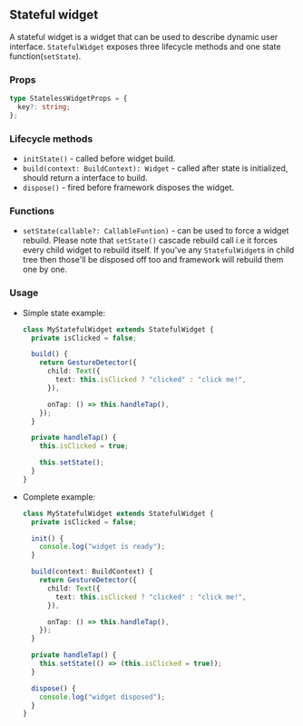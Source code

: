 ## Stateful widget

A stateful widget is a widget that can be used to describe dynamic user interface. `StatefulWidget` exposes three lifecycle methods and one state function(`setState`).

### Props

```typescript
type StatelessWidgetProps = {
  key?: string;
};
```

### Lifecycle methods

- `initState()` - called before widget build.
- `build(context: BuildContext): Widget` - called after state is initialized, should return a interface to build.
- `dispose()` - fired before framework disposes the widget.

### Functions

- `setState(callable?: CallableFuntion)` - can be used to force a widget rebuild. Please note that `setState()` cascade rebuild call i.e it forces every child widget to rebuild itself. If you've any `StatefulWidget`s in child tree then those'll be disposed off too and framework will rebuild them one by one.

### Usage

- Simple state example:

  ```typescript
  class MyStatefulWidget extends StatefulWidget {
    private isClicked = false;

    build() {
      return GestureDetector({
        child: Text({
          text: this.isClicked ? "clicked" : "click me!",
        }),

        onTap: () => this.handleTap(),
      });
    }

    private handleTap() {
      this.isClicked = true;

      this.setState();
    }
  }
  ```

- Complete example:

  ```typescript
  class MyStatefulWidget extends StatefulWidget {
    private isClicked = false;

    init() {
      console.log("widget is ready");
    }

    build(context: BuildContext) {
      return GestureDetector({
        child: Text({
          text: this.isClicked ? "clicked" : "click me!",
        }),

        onTap: () => this.handleTap(),
      });
    }

    private handleTap() {
      this.setState(() => (this.isClicked = true));
    }

    dispose() {
      console.log("widget disposed");
    }
  }
  ```
